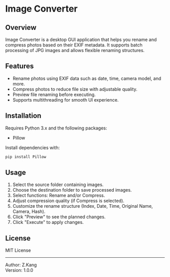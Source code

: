 # Image Converter

## Overview
Image Converter is a desktop GUI application that helps you rename and compress photos based on their EXIF metadata. It supports batch processing of JPG images and allows flexible renaming structures.

## Features
- Rename photos using EXIF data such as date, time, camera model, and more.
- Compress photos to reduce file size with adjustable quality.
- Preview file renaming before executing.
- Supports multithreading for smooth UI experience.

## Installation
Requires Python 3.x and the following packages:
- Pillow

Install dependencies with:
```bash
pip install Pillow
```

## Usage
1. Select the source folder containing images.
2. Choose the destination folder to save processed images.
3. Select functions: Rename and/or Compress.
4. Adjust compression quality (if Compress is selected).
5. Customize the rename structure (Index, Date, Time, Original Name, Camera, Hash).
6. Click "Preview" to see the planned changes.
7. Click "Execute" to apply changes.

## License
MIT License

---

Author: Z.Kang  
Version: 1.0.0
